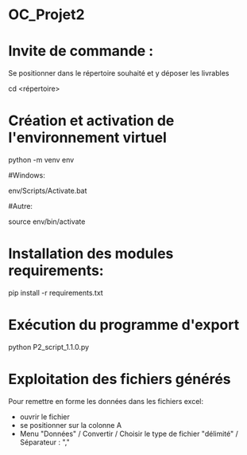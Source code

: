# OC_Projet2

# Invite de commande : 
Se positionner dans le répertoire souhaité et y déposer les livrables

cd <répertoire>

# Création et activation de l'environnement virtuel
python -m venv env

#Windows:

env/Scripts/Activate.bat

#Autre:

source env/bin/activate
# Installation des modules requirements:
pip install -r requirements.txt

# Exécution du programme d'export
python P2_script_1.1.0.py

# Exploitation des fichiers générés
Pour remettre en forme les données dans les fichiers excel:
- ouvrir le fichier
- se positionner sur la colonne A
- Menu "Données" / Convertir / Choisir le type de fichier "délimité" / Séparateur : ","

